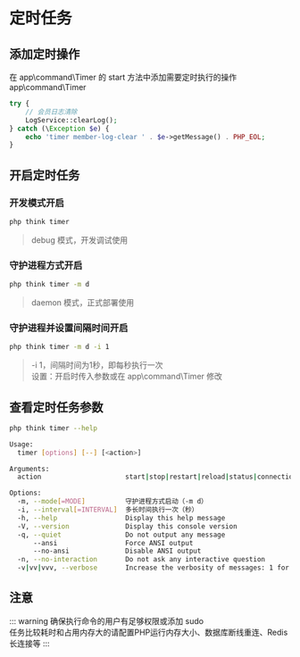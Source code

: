 # 定时任务

## 添加定时操作
在 app\command\Timer 的 start 方法中添加需要定时执行的操作  
app\command\Timer
```php
try {
    // 会员日志清除
    LogService::clearLog();
} catch (\Exception $e) {
    echo 'timer member-log-clear ' . $e->getMessage() . PHP_EOL;
}
```

## 开启定时任务
### 开发模式开启
```bash
php think timer
```
> debug 模式，开发调试使用

### 守护进程方式开启
```bash
php think timer -m d
```
> daemon 模式，正式部署使用

### 守护进程并设置间隔时间开启
```bash
php think timer -m d -i 1
```
> -i 1，间隔时间为1秒，即每秒执行一次  
> 设置：开启时传入参数或在 app\command\Timer 修改

## 查看定时任务参数
```bash
php think timer --help
```

```bash
Usage:
  timer [options] [--] [<action>]

Arguments:
  action                     start|stop|restart|reload|status|connections [default: "start"]

Options:
  -m, --mode[=MODE]          守护进程方式启动（-m d）
  -i, --interval[=INTERVAL]  多长时间执行一次（秒）
  -h, --help                 Display this help message
  -V, --version              Display this console version
  -q, --quiet                Do not output any message
      --ansi                 Force ANSI output
      --no-ansi              Disable ANSI output
  -n, --no-interaction       Do not ask any interactive question
  -v|vv|vvv, --verbose       Increase the verbosity of messages: 1 for normal output, 2 for more verbose output and 3 for debug
```

## 注意
::: warning 
确保执行命令的用户有足够权限或添加 sudo  
任务比较耗时和占用内存大的请配置PHP运行内存大小、数据库断线重连、Redis长连接等
:::
